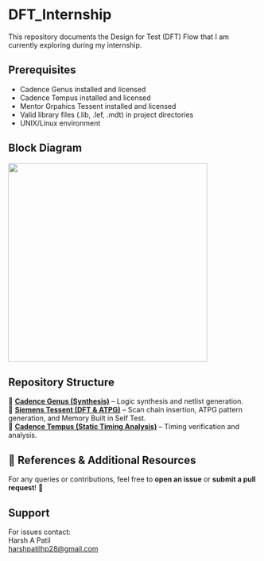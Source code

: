 # DFT_Internship

This repository documents the Design for Test (DFT) Flow that I am currently exploring during my internship.


## Prerequisites
- Cadence Genus installed and licensed
- Cadence Tempus installed and licensed
- Mentor Grpahics Tessent installed and licensed
- Valid library files (.lib, .lef, .mdt) in project directories
- UNIX/Linux environment

 ## Block Diagram
<img src="https://github.com/user-attachments/assets/4823bd0b-0cf2-4a25-a1a2-c04600dbcc0b" height="400">




## **Repository Structure** 

🔹 **[Cadence Genus (Synthesis)](https://github.com/Harsh-patil28/DFT_Internship/tree/main/Cadence_Genus)** – Logic synthesis and netlist generation.  
🔹 **[Siemens Tessent (DFT & ATPG)](your_tessent_repo_link)** – Scan chain insertion, ATPG pattern generation, and Memory Built in Self Test.  
🔹 **[Cadence Tempus (Static Timing Analysis)](your_tempus_repo_link)** – Timing verification and analysis.  

## **📖 References & Additional Resources**  


For any queries or contributions, feel free to **open an issue** or **submit a pull request**! 🚀

## Support
For issues contact: <br>Harsh A Patil <br>harshpatilhp28@gmail.com <br>
